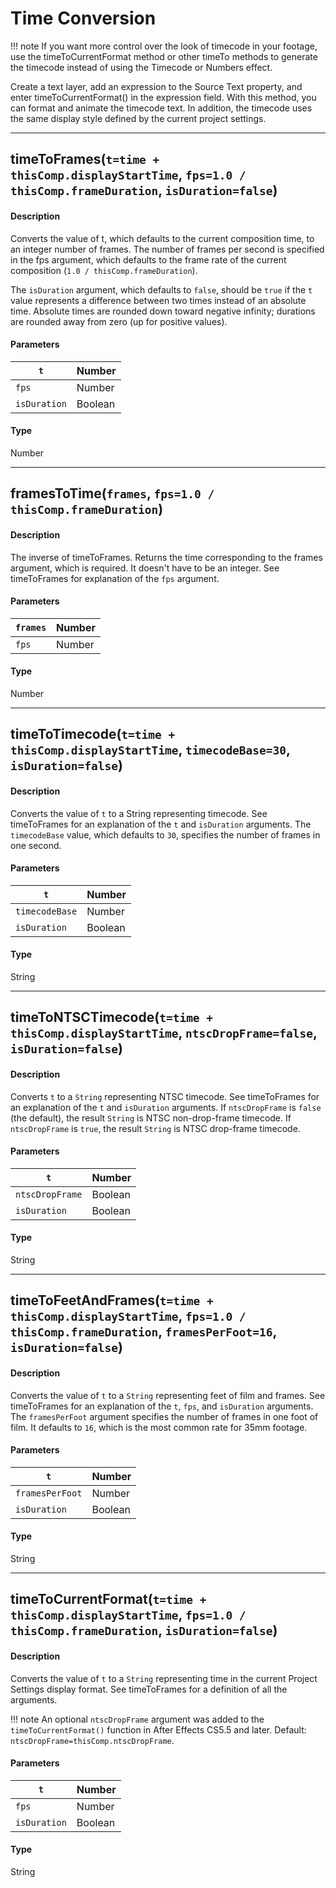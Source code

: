 # Time Conversion

!!! note
    If you want more control over the look of timecode in your footage, use the timeToCurrentFormat method or other timeTo methods to generate the timecode instead of using the Timecode or Numbers effect.

Create a text layer, add an expression to the Source Text property, and enter timeToCurrentFormat() in the expression field. With this method, you can format and animate the timecode text. In addition, the timecode uses the same display style defined by the current project settings.

---

## timeToFrames(`t=time + thisComp.displayStartTime`, `fps=1.0 / thisComp.frameDuration`, `isDuration=false`)

#### Description

Converts the value of t, which defaults to the current composition time, to an integer number of frames. The number of frames per second is specified in the fps argument, which defaults to the frame rate of the current composition (`1.0 / thisComp.frameDuration`).

The `isDuration` argument, which defaults to `false`, should be `true` if the `t` value represents a difference between two times instead of an absolute time. Absolute times are rounded down toward negative infinity; durations are rounded away from zero (up for positive values).

#### Parameters

| `t`          | Number   |
|--------------|----------|
| `fps`        | Number   |
| `isDuration` | Boolean  |

#### Type

Number

---

## framesToTime(`frames`, `fps=1.0 / thisComp.frameDuration`)

#### Description

The inverse of timeToFrames. Returns the time corresponding to the frames argument, which is required. It doesn't have to be an integer. See timeToFrames for explanation of the `fps` argument.

#### Parameters

| `frames`   | Number   |
|------------|----------|
| `fps`      | Number   |

#### Type

Number

---

## timeToTimecode(`t=time + thisComp.displayStartTime`, `timecodeBase=30`, `isDuration=false`)

#### Description

Converts the value of `t` to a String representing timecode. See timeToFrames for an explanation of the `t` and `isDuration` arguments. The `timecodeBase` value, which defaults to `30`, specifies the number of frames in one second.

#### Parameters

| `t`            | Number   |
|----------------|----------|
| `timecodeBase` | Number   |
| `isDuration`   | Boolean  |

#### Type

String

---

## timeToNTSCTimecode(`t=time + thisComp.displayStartTime`, `ntscDropFrame=false`, `isDuration=false`)

#### Description

Converts `t` to a `String` representing NTSC timecode. See timeToFrames for an explanation of the `t` and `isDuration` arguments. If `ntscDropFrame` is `false` (the default), the result `String` is NTSC non-drop-frame timecode. If `ntscDropFrame` is `true`, the result `String` is NTSC drop-frame timecode.

#### Parameters

| `t`             | Number   |
|-----------------|----------|
| `ntscDropFrame` | Boolean  |
| `isDuration`    | Boolean  |

#### Type

String

---

## timeToFeetAndFrames(`t=time + thisComp.displayStartTime`, `fps=1.0 / thisComp.frameDuration`, `framesPerFoot=16`, `isDuration=false`)

#### Description

Converts the value of `t` to a `String` representing feet of film and frames. See timeToFrames for an explanation of the `t`, `fps`, and `isDuration` arguments. The `framesPerFoot` argument specifies the number of frames in one foot of film. It defaults to `16`, which is the most common rate for 35mm footage.

#### Parameters

| `t`             | Number   |
|-----------------|----------|
| `framesPerFoot` | Number   |
| `isDuration`    | Boolean  |

#### Type

String

---

## timeToCurrentFormat(`t=time + thisComp.displayStartTime`, `fps=1.0 / thisComp.frameDuration`, `isDuration=false`)

#### Description

Converts the value of `t` to a `String` representing time in the current Project Settings display format. See timeToFrames for a definition of all the arguments.

!!! note
    An optional `ntscDropFrame` argument was added to the `timeToCurrentFormat()` function in After Effects CS5.5 and later. Default: `ntscDropFrame=thisComp.ntscDropFrame`.

#### Parameters

| `t`          | Number   |
|--------------|----------|
| `fps`        | Number   |
| `isDuration` | Boolean  |

#### Type

String
